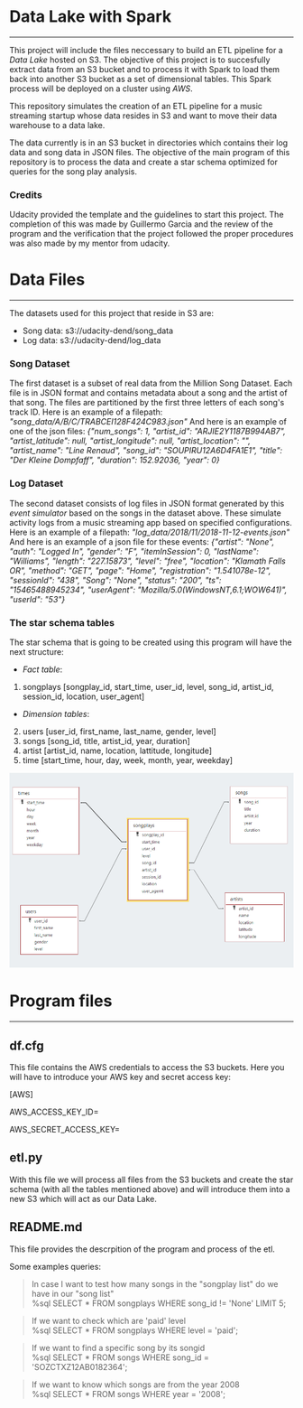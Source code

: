 # Data Lake with Spark
***
This project will include the files neccessary to build an ETL pipeline for a *Data Lake* hosted on S3. The objective of this project is to succesfully extract data from an S3 bucket and to process it with Spark to load them back into another S3 bucket as a set of dimensional tables. This Spark process will be deployed on a cluster using *AWS*.

This repository simulates the creation of an ETL pipeline for a music streaming startup whose data resides in S3 and want to move their data warehouse to a data lake.

The data currently is in an S3 bucket in directories which contains their log data and song data in JSON files. The objective of the main program of this repository is to process the data and create a star schema optimized for queries for the song play analysis.


### Credits
Udacity provided the template and the guidelines to start this project.
The completion of this was made by Guillermo Garcia and the review of the program and the verification that the project followed the proper procedures was also made by my mentor from udacity.

# Data Files
***
The datasets used for this project that reside in S3 are:
- Song data: s3://udacity-dend/song_data
- Log data: s3://udacity-dend/log_data

### Song Dataset
The first dataset is a subset of real data from the Million Song Dataset. Each file is in JSON format and contains metadata about a song and the artist of that song. The files are partitioned by the first three letters of each song's track ID. Here is an example of a filepath: _"song_data/A/B/C/TRABCEI128F424C983.json"_
And here is an example of one of the json files: _{"num_songs": 1, "artist_id": "ARJIE2Y1187B994AB7", "artist_latitude": null, "artist_longitude": null, "artist_location": "", "artist_name": "Line Renaud", "song_id": "SOUPIRU12A6D4FA1E1", "title": "Der Kleine Dompfaff", "duration": 152.92036, "year": 0}_

### Log Dataset
The second dataset consists of log files in JSON format generated by this _event simulator_ based on the songs in the dataset above. These simulate activity logs from a music streaming app based on specified configurations.
Here is an example of a filepath: _"log_data/2018/11/2018-11-12-events.json"_
And here is an example of a json file for these events: _{"artist": "None", "auth": "Logged In", "gender": "F", "itemInSession": 0, "lastName": "Williams", "length": "227.15873", "level": "free", "location": "Klamath Falls OR", "method": "GET", "page": "Home", "registration": "1.541078e-12", "sessionId": "438", "Song": "None", "status": "200", "ts": "15465488945234", "userAgent": "Mozilla/5.0(WindowsNT,6.1;WOW641)", "userId": "53"}_

### The star schema tables
The star schema that is going to be created using this program will have the next structure:

- _Fact table_:
1. songplays [songplay_id, start_time, user_id, level, song_id, artist_id, session_id, location, user_agent]

- _Dimension tables_:
2. users [user_id, first_name, last_name, gender, level]
3. songs [song_id, title, artist_id, year, duration]
4. artist [artist_id, name, location, lattitude, longitude]
5. time [start_time, hour, day, week, month, year, weekday]

![alt text](https://raw.githubusercontent.com/Gares95/DataLake-Spark/master/Star%20Schema.PNG)

# Program files
***
## df.cfg

This file contains the AWS credentials to access the S3 buckets. 
Here you will have to introduce your AWS key and secret access key:

[AWS]

AWS_ACCESS_KEY_ID=<your AWS access key>
    
AWS_SECRET_ACCESS_KEY=<your AWS secret access key>

## etl.py

With this file we will process all files from the S3 buckets and create the star schema (with all the tables mentioned above) and will introduce them into a new S3 which will act as our Data Lake. 

## README.md

This file provides the descrpition of the program and process of the etl.

Some examples queries:
>In case I want to test how many songs in the "songplay list" do we have in our "song list"  
>%sql SELECT * FROM songplays WHERE song_id != 'None' LIMIT 5;


>If we want to check which are 'paid' level  
>%sql SELECT * FROM songplays WHERE level = 'paid';


>If we want to find a specific song by its songid  
>%sql SELECT * FROM songs WHERE song_id = 'SOZCTXZ12AB0182364';


>If we want to know which songs are from the year 2008  
>%sql SELECT * FROM songs WHERE year = '2008';

